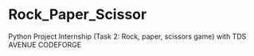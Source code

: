 # Rock_Paper_Scissor
Python Project Internship (Task 2: Rock, paper, scissors game) with TDS AVENUE CODEFORGE

